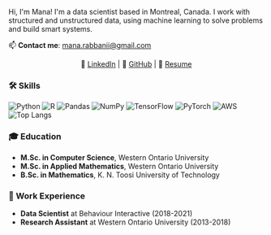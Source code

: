 
Hi, I'm Mana! I'm a data scientist based in Montreal, Canada. I work with structured and unstructured data, using machine learning to solve problems and build smart systems. 

📫 **Contact me**: [mana.rabbanii@gmail.com](mailto:mana.rabbanii@gmail.com)

<p  align="center">
💼 <a  href="https://www.linkedin.com/in/MahnazRabbani/">LinkedIn</a> | 🔗 <a  href="https://github.com/MahnazRabbani">GitHub</a> | 📄 <a  href="https://example.com">Resume</a>
</p>

### 🛠 Skills

![Python](https://img.shields.io/badge/Python-3670A0?style=for-the-badge&logo=python&logoColor=ffdd54)
![R](https://img.shields.io/badge/R-276DC3?style=for-the-badge&logo=r&logoColor=white)
![Pandas](https://img.shields.io/badge/Pandas-150458?style=for-the-badge&logo=pandas&logoColor=white)
![NumPy](https://img.shields.io/badge/NumPy-013243?style=for-the-badge&logo=numpy&logoColor=white)
![TensorFlow](https://img.shields.io/badge/TensorFlow-FF6F00?style=for-the-badge&logo=tensorflow&logoColor=white)
![PyTorch](https://img.shields.io/badge/PyTorch-EE4C2C?style=for-the-badge&logo=pytorch&logoColor=white)
![AWS](https://img.shields.io/badge/Amazon_AWS-232F3E?style=for-the-badge&logo=amazon-aws&logoColor=white)
![Top Langs](https://github-readme-stats.vercel.app/api/top-langs/?username=MahnazRabbani&layout=compact&theme=radical)

### 🎓 Education
- **M.Sc. in Computer Science**, Western Ontario University <br>
- **M.Sc. in Applied Mathematics**, Western Ontario University <br>
- **B.Sc. in Mathematics**, K. N. Toosi University of Technology

### 💼 Work Experience
- **Data Scientist** at Behaviour Interactive (2018-2021)
- **Research Assistant** at Western Ontario University (2013-2018)
